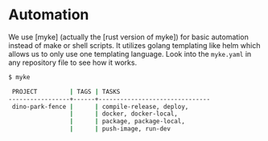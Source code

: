# Automation

We use [myke] (actually the [rust version of myke]) for basic automation instead of
make or shell scripts. It utilizes golang templating like helm which allows us to only
use one templating language. Look into the `myke.yaml` in any repository file to see
how it works.

```bash
$ myke

 PROJECT         | TAGS | TASKS
-----------------+------+-------------------------------
 dino-park-fence |      | compile-release, deploy,
                 |      | docker, docker-local,
                 |      | package, package-local,
                 |      | push-image, run-dev

```
